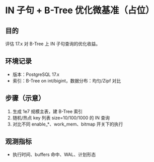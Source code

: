 # IN 子句 + B-Tree 优化微基准（占位）

## 目的

评估 17.x 对 B-Tree 上 IN 子句查询的优化收益。

## 环境记录

- 版本：PostgreSQL 17.x
- 索引：B-Tree on int/bigint，数据分布：均匀/Zipf 对比

## 步骤（示意）

1. 生成 1e7 规模主表，建 B-Tree 索引
2. 随机/热点 key 列表 size=10/100/1000 的 IN 查询
3. 对比不同 enable_*、work_mem、bitmap 开关下的执行

## 观测指标

- 执行时间、buffers 命中、WAL、计划形态
